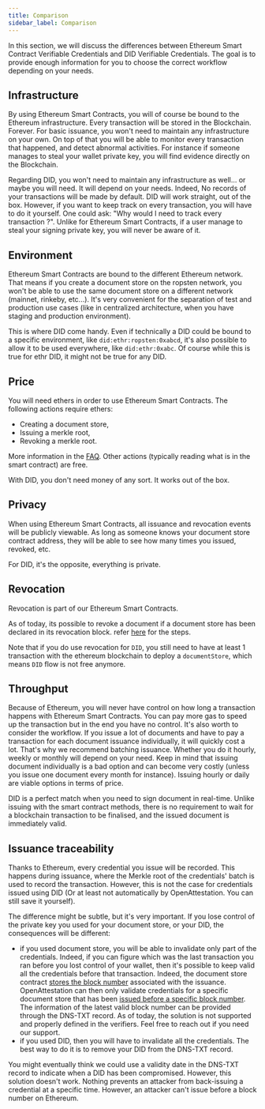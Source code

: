 ```yaml
---
title: Comparison
sidebar_label: Comparison
---
```


In this section, we will discuss the differences between Ethereum Smart Contract Verifiable Credentials and DID Verifiable Credentials. The goal is to provide enough information for you to choose the correct workflow depending on your needs.

## Infrastructure

By using Ethereum Smart Contracts, you will of course be bound to the Ethereum infrastructure. Every transaction will be stored in the Blockchain. Forever. For basic issuance, you won't need to maintain any infrastructure on your own. On top of that you will be able to monitor every transaction that happened, and detect abnormal activities. For instance if someone manages to steal your wallet private key, you will find evidence directly on the Blockchain.

Regarding DID, you won't need to maintain any infrastructure as well... or maybe you will need. It will depend on your needs. Indeed, No records of your transactions will be made by default. DID will work straight, out of the box. However, if you want to keep track on every transaction, you will have to do it yourself. One could ask: "Why would I need to track every transaction ?". Unlike for Ethereum Smart Contracts, if a user manage to steal your signing private key, you will never be aware of it.

## Environment

Ethereum Smart Contracts are bound to the different Ethereum network. That means if you create a document store on the ropsten network, you won't be able to use the same document store on a different network (mainnet, rinkeby, etc...). It's very convenient for the separation of test and production use cases (like in centralized architecture, when you have staging and production environment).

This is where DID come handy. Even if technically a DID could be bound to a specific environment, like `did:ethr:ropsten:0xabcd`, it's also possible to allow it to be used everywhere, like `did:ethr:0xabc`. Of course while this is true for ethr DID, it might not be true for any DID.

## Price

You will need ethers in order to use Ethereum Smart Contracts. The following actions require ethers:

- Creating a document store,
- Issuing a merkle root,
- Revoking a merkle root.

More information in the [FAQ](/docs/faq). Other actions (typically reading what is in the smart contract) are free.

With DID, you don't need money of any sort. It works out of the box.

## Privacy

When using Ethereum Smart Contracts, all issuance and revocation events will be publicly viewable. As long as someone knows your document store contract address, they will be able to see how many times you issued, revoked, etc.

For DID, it's the opposite, everything is private.

## Revocation

Revocation is part of our Ethereum Smart Contracts.

As of today, its possible to revoke a document if a document store has been declared in its revocation block. refer [here](/docs/verifiable-document/did/revoking-document) for the steps.

Note that if you do use revocation for `DID`, you still need to have at least 1 transaction with the ethereum blockchain to deploy a `documentStore`, which means `DID` flow is not free anymore.

## Throughput

Because of Ethereum, you will never have control on how long a transaction happens with Ethereum Smart Contracts. You can pay more gas to speed up the transaction but in the end you have no control. It's also worth to consider the workflow. If you issue a lot of documents and have to pay a transaction for each document issuance individually, it will quickly cost a lot. That's why we recommend batching issuance. Whether you do it hourly, weekly or monthly will depend on your need. Keep in mind that issuing document individually is a bad option and can become very costly (unless you issue one document every month for instance). Issuing hourly or daily are viable options in terms of price.

DID is a perfect match when you need to sign document in real-time. Unlike issuing with the smart contract methods, there is no requirement to wait for a blockchain transaction to be finalised, and the issued document is immediately valid.

## Issuance traceability

Thanks to Ethereum, every credential you issue will be recorded. This happens during issuance, where the Merkle root of the credentials' batch is used to record the transaction. However, this is not the case for credentials issued using DID (Or at least not automatically by OpenAttestation. You can still save it yourself).

The difference might be subtle, but it's very important. If you lose control of the private key you used for your document store, or your DID, the consequences will be different:

- if you used document store, you will be able to invalidate only part of the credentials. Indeed, if you can figure which was the last transaction you ran before you lost control of your wallet, then it's possible to keep valid all the credentials before that transaction. Indeed, the document store contract [stores the block number](https://github.com/Open-Attestation/document-store/blob/master/contracts/DocumentStore.sol#L27) associated with the issuance. OpenAttestation can then only validate credentials for a specific document store that has been [issued before a specific block number](https://github.com/Open-Attestation/document-store/blob/master/contracts/DocumentStore.sol#L45). The information of the latest valid block number can be provided through the DNS-TXT record. As of today, the solution is not supported and properly defined in the verifiers. Feel free to reach out if you need our support.
- if you used DID, then you will have to invalidate all the credentials. The best way to do it is to remove your DID from the DNS-TXT record.

You might eventually think we could use a validity date in the DNS-TXT record to indicate when a DID has been compromised. However, this solution doesn't work. Nothing prevents an attacker from back-issuing a credential at a specific time. However, an attacker can't issue before a block number on Ethereum.
